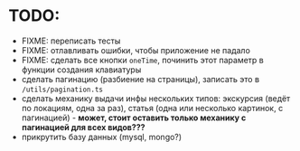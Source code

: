 # TODO:

- FIXME: переписать тесты
- FIXME: отлавливать ошибки, чтобы приложение не падало
- FIXME: сделать все кнопки `oneTime`, починить этот параметр в функции создания клавиатуры
- сделать пагинацию (разбиение на страницы), записать это в `/utils/pagination.ts`
- сделать механику выдачи инфы нескольких типов: экскурсия (ведёт по локациям, одна за раз), статья (одна или несколько картинок, с пагинацией) - **может, стоит оставить только механику с пагинацией для всех видов???**
- прикрутить базу данных (mysql, mongo?)
